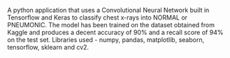 A python application that uses a Convolutional Neural Network built in Tensorflow and Keras to classify chest x-rays into NORMAL or PNEUMONIC. The model has been trained on the dataset obtained from Kaggle and produces a decent accuracy of 90% and a recall score of 94% on the test set. Libraries used - numpy, pandas, matplotlib, seaborn, tensorflow, sklearn and cv2.
